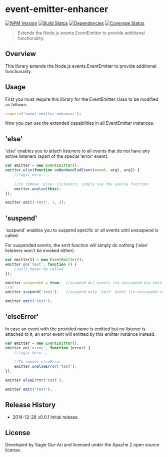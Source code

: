 # event-emitter-enhancer

[![NPM Version](http://img.shields.io/npm/v/event-emitter-enhancer.svg?style=flat)](https://www.npmjs.org/package/event-emitter-enhancer) [![Build Status](https://img.shields.io/travis/sagiegurari/event-emitter-enhancer.svg?style=flat)](http://travis-ci.org/sagiegurari/event-emitter-enhancer) [![Dependencies](http://img.shields.io/david/sagiegurari/event-emitter-enhancer.svg?style=flat)](https://david-dm.org/sagiegurari/event-emitter-enhancer) [![Coverage Status](https://img.shields.io/coveralls/sagiegurari/event-emitter-enhancer.svg?style=flat)](https://coveralls.io/r/sagiegurari/event-emitter-enhancer)

> Extends the Node.js events.EventEmitter to provide additional functionality.

## Overview
This library extends the Node.js events.EventEmitter to provide additional functionality.

## Usage
First you must require this library for the EventEmitter class to be modified as follows:

```js
require('event-emitter-enhancer');
```

Now you can use the extended capabilities in all EventEmitter instances.

## 'else'
'else' enables you to attach listeners to all events that do not have any active listeners (apart of the special 'error' event).

```js
var emitter = new EventEmitter();
emitter.else(function onNonHandledEvent(event, arg1, arg2) {
    //logic here....
    
    //to remove 'else' listeners, simply use the unelse function
    emitter.unelse(this);
});

emitter.emit('test', 1, 2);
```

## 'suspend'
'suspend' enables you to suspend specific or all events until unsuspend is called.

For suspended events, the emit function will simply do nothing ('else' listeners won't be invoked either).

```js
var emitter11 = new EventEmitter();
emitter.on('test', function () {
    //will never be called
});

emitter.suspended = true;  //suspend ALL events (to unsuspend use emitter.suspended = false;)
//or
emitter.suspend('test');   //suspend only 'test' event (to unsuspend use emitter.unsuspend('test');)

emitter.emit('test');
```

## 'elseError'
In case an event with the provided name is emitted but no listener is attached to it, an error event will emitted by this emitter instance instead.

```js
var emitter = new EventEmitter();
emitter.on('error', function (error) {
    //logic here...
    
    //To remove elseError
    emitter.unelseError('test');
});

emitter.elseError('test');

emitter.emit('test');
```

## Release History

 * 2014-12-28   v0.0.1   Initial release.

## License
Developed by Sagie Gur-Ari and licensed under the Apache 2 open source license.
